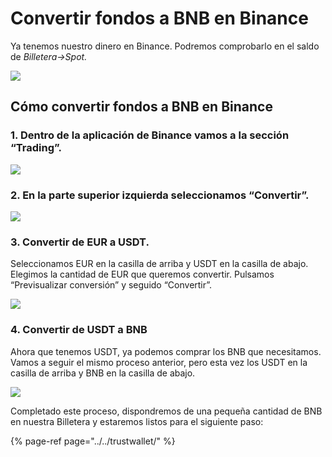 # Convertir fondos a BNB en Binance

Ya tenemos nuestro dinero en Binance. Podremos comprobarlo en el saldo de _Billetera→Spot._



![](https://lh4.googleusercontent.com/dUZ_octQjZ1sQaI4h8i3_YiDm4zw_ZpRg1rcclVoCpESuVck6hSSY6wjQV1lApc4YFjyqyOm8NHEYMevoJDoutuosnmm90QdqT8j4ARHViQPnK-EvynDu0pfC7dkO_emSMYHfsu4)



## Cómo convertir fondos a BNB en Binance

### 1. Dentro de la aplicación de Binance vamos a la sección “Trading”.



![](https://lh5.googleusercontent.com/n1iyQNjtlvhdVe2a_9RSPWiRafcQqIYoQd3BhmAKGRI7Bp1Yc2Ki5cDA7yKGBIuDiQtUIT55jeZoM4sIjm9syFqD9hMjMaT1zp3pPni4-7jnGhwgms2wlDLxDZijlglORD54UFx0)

### 

### 2. En la parte superior izquierda seleccionamos “Convertir”.



![](https://lh4.googleusercontent.com/kL81b-WNhGx4_hYe3M64lgIHVcoBNoK9hGegHYI_32XzGW0bFpJeD03juBf4QjJLzMatXpEbE4BIIS_9kzZFjRvGtsU2F_Xh4B6antsGRVVcTsGOAkltI5mXQYahSW_wU7JQmUjf)

### 

### 3. Convertir de EUR a USDT.

Seleccionamos EUR en la casilla de arriba y USDT en la casilla de abajo. Elegimos la cantidad de EUR que queremos convertir. Pulsamos “Previsualizar conversión” y seguido “Convertir”.



![](https://lh3.googleusercontent.com/UcOV662yhAnCEuumZfx-nH0rElTdfzMCs7H0zG2jNswN_iGFsdr8HThnw9rQGuuVJNhWupfB1slfSTrtVzpo6HeIAVb2mlATw7Rs1MC1FKhxDSDfIEmMS3tT-9z-yFBF71FAqBwM)

### 

### 4. Convertir de USDT a BNB

Ahora que tenemos USDT, ya podemos comprar los BNB que necesitamos. Vamos a seguir el mismo proceso anterior, pero esta vez los USDT en la casilla de arriba y BNB en la casilla de abajo.



![](https://lh4.googleusercontent.com/P0HEP9XDbW6sfrkBvu1vRoDtCYy2UNGpofF1YOeU8sSM_yHtXj8mnNIbb8nPl8kh6tGSZEjNhmNJDzfQTedVEBGAPsqwDTnvMf4OB-WJJ8R9ZzImEMvYf9IOrWfnrxxjmISq4g3q)



Completado este proceso, dispondremos de una pequeña cantidad de BNB en nuestra Billetera y estaremos listos para el siguiente paso:

{% page-ref page="../../trustwallet/" %}

  





